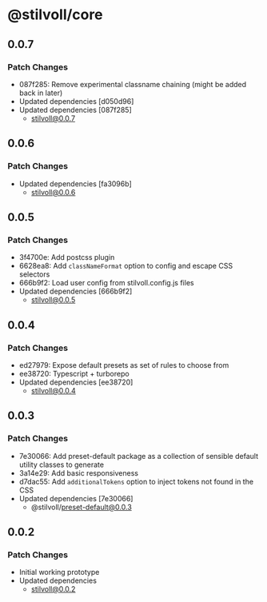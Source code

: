 # @stilvoll/core

## 0.0.7

### Patch Changes

- 087f285: Remove experimental classname chaining (might be added back in later)
- Updated dependencies [d050d96]
- Updated dependencies [087f285]
  - stilvoll@0.0.7

## 0.0.6

### Patch Changes

- Updated dependencies [fa3096b]
  - stilvoll@0.0.6

## 0.0.5

### Patch Changes

- 3f4700e: Add postcss plugin
- 6628ea8: Add `classNameFormat` option to config and escape CSS selectors
- 666b9f2: Load user config from stilvoll.config.js files
- Updated dependencies [666b9f2]
  - stilvoll@0.0.5

## 0.0.4

### Patch Changes

- ed27979: Expose default presets as set of rules to choose from
- ee38720: Typescript + turborepo
- Updated dependencies [ee38720]
  - stilvoll@0.0.4

## 0.0.3

### Patch Changes

- 7e30066: Add preset-default package as a collection of sensible default utility classes to generate
- 3a14e29: Add basic responsiveness
- d7dac55: Add `additionalTokens` option to inject tokens not found in the CSS
- Updated dependencies [7e30066]
  - @stilvoll/preset-default@0.0.3

## 0.0.2

### Patch Changes

- Initial working prototype
- Updated dependencies
  - stilvoll@0.0.2
